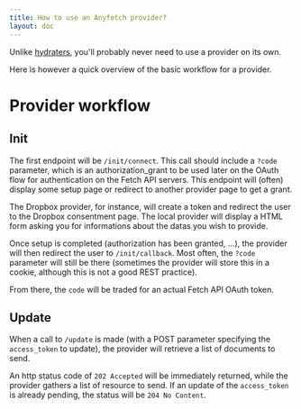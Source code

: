```yaml
---
title: How to use an Anyfetch provider?
layout: doc
---
```


Unlike [hydraters](/guides/using/hydrater.html), you'll probably never need to use a provider on its own.

Here is however a quick overview of the basic workflow for a provider.

# Provider workflow
## Init
The first endpoint will be `/init/connect`. This call should include a `?code` parameter, which is an authorization_grant to be used later on the OAuth flow for authentication on the Fetch API servers.
This endpoint will (often) display some setup page or redirect to another provider page to get a grant.

The Dropbox provider, for instance, will create a token and redirect the user to the Dropbox consentment page.
The local provider will display a HTML form asking you for informations about the datas you wish to provide.

Once setup is completed (authorization has been granted, ...), the provider will then redirect the user to `/init/callback`. Most often, the `?code` parameter will still be there (sometimes the provider will store this in a cookie, although this is not a good REST practice).

From there, the `code` will be traded for an actual Fetch API OAuth token.

## Update
When a call to `/update` is made (with a POST parameter specifying the `access_token` to update), the provider will retrieve a list of documents to send.

An http status code of `202 Accepted` will be immediately returned, while the provider gathers a list of resource to send.
If an update of the `access_token` is already pending, the status will be `204 No Content`.
